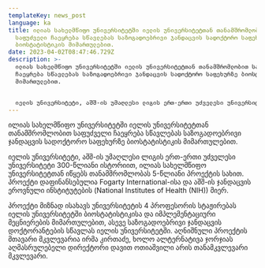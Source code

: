 ```yaml
---
templateKey: news_post
language: ka
title: ილიას სახელმწიფო უნივერსიტეტში იელის უნივერსიტეტთან თანამშრომლობით
  საფუძველი ჩაეყრება სწავლებას საზოგადოებრივი ჯანდაცვის სადოქტორო საფეხურზე
  ბიოსტატისტიკის მიმართულებით.
date: 2023-04-02T08:47:46.729Z
description: >-
  ილიას სახელმწიფო უნივერსიტეტში იელის უნივერსიტეტთან თანამშრომლობით საფუძველი
  ჩაეყრება სწავლებას საზოგადოებრივი ჯანდაცვის სადოქტორო საფეხურზე ბიოსტატისტიკის
  მიმართულებით.


  იელის უნივერსიტეტი, აშშ-ის უმაღლესი ლიგის ერთ-ერთი უძველესი უნივერსიტეტი 300-წლიანი ისტორიით, ილიას სახელმწიფო უნივერსიტეტთან იწყებს თანამშრომლობას 5-წლიანი პროექტის სახით. პროექტი დაფინანსებულია Fogarty International-ისა და აშშ-ის ჯანდაცვის ეროვნული ინსტიტუტების (National Institutes of Health (NIH)) მიერ.
---
```

ილიას სახელმწიფო უნივერსიტეტში იელის უნივერსიტეტთან თანამშრომლობით საფუძველი ჩაეყრება სწავლებას საზოგადოებრივი ჯანდაცვის სადოქტორო საფეხურზე ბიოსტატისტიკის მიმართულებით.

იელის უნივერსიტეტი, აშშ-ის უმაღლესი ლიგის ერთ-ერთი უძველესი უნივერსიტეტი 300-წლიანი ისტორიით, ილიას სახელმწიფო უნივერსიტეტთან იწყებს თანამშრომლობას 5-წლიანი პროექტის სახით. პროექტი დაფინანსებულია Fogarty International-ისა და აშშ-ის ჯანდაცვის ეროვნული ინსტიტუტების (National Institutes of Health (NIH)) მიერ.

პროექტი მიზნად ისახავს უნივერსიტეტის 4 პროფესორის სტაჟირებას იელის უნივერსიტეტში ბიოსტატისტიკისა და იმპლემენტაციური მეცნიერების მიმართულებით, ასევე საზოგადოებრივი ჯანდაცვის დოქტორანტების სწავლას იელის უნივერსიტეტში. აღნიშნული პროექტის მთავარი მკვლევარია ირმა კირთაძე, ხოლო ალტერნატივა ჯორჯიას აღმასრულებელი დირექტორი დავით ოთიაშვილი არის თანამკვლევარი მკვლევარი.